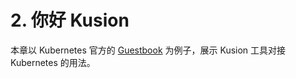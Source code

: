# 2. 你好 Kusion

本章以 Kubernetes 官方的 [Guestbook](https://github.com/kubernetes/examples/blob/master/guestbook/frontend-deployment.yaml) 为例子，展示 Kusion 工具对接 Kubernetes 的用法。
